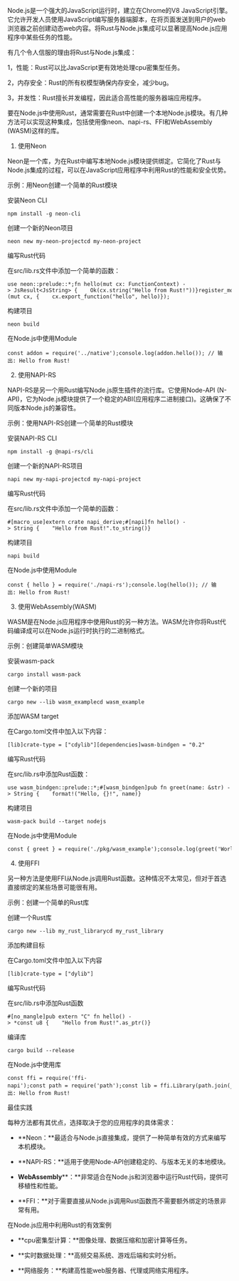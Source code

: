 Node.js是一个强大的JavaScript运行时，建立在Chrome的V8 JavaScript引擎。它允许开发人员使用JavaScript编写服务器端脚本，在将页面发送到用户的web浏览器之前创建动态web内容。将Rust与Node.js集成可以显著提高Node.js应用程序中某些任务的性能。

有几个令人信服的理由将Rust与Node.js集成：

1，性能：Rust可以比JavaScript更有效地处理cpu密集型任务。

2，内存安全：Rust的所有权模型确保内存安全，减少bug。

3，并发性：Rust擅长并发编程，因此适合高性能的服务器端应用程序。

要在Node.js中使用Rust，通常需要在Rust中创建一个本地Node.js模块。有几种方法可以实现这种集成，包括使用像neon、napi-rs、FFI和WebAssembly (WASM)这样的库。



1. 使用Neon

Neon是一个库，为在Rust中编写本地Node.js模块提供绑定。它简化了Rust与Node.js集成的过程，可以在JavaScript应用程序中利用Rust的性能和安全优势。

示例：用Neon创建一个简单的Rust模块

安装Neon CLI

```
npm install -g neon-cli
```

创建一个新的Neon项目

```
neon new my-neon-projectcd my-neon-project
```

编写Rust代码

在src/lib.rs文件中添加一个简单的函数：

```
use neon::prelude::*;fn hello(mut cx: FunctionContext) -> JsResult<JsString> {    Ok(cx.string("Hello from Rust!"))}register_module!(mut cx, {    cx.export_function("hello", hello)});
```

构建项目

```
neon build
```

在Node.js中使用Module

```
const addon = require('../native');console.log(addon.hello()); // 输出: Hello from Rust!
```

  

2. 使用NAPI-RS

NAPI-RS是另一个用Rust编写Node.js原生插件的流行库。它使用Node-API (N-API)，它为Node.js模块提供了一个稳定的ABI(应用程序二进制接口)。这确保了不同版本Node.js的兼容性。

示例：使用NAPI-RS创建一个简单的Rust模块

安装NAPI-RS CLI

```
npm install -g @napi-rs/cli
```

创建一个新的NAPI-RS项目

```
napi new my-napi-projectcd my-napi-project
```

编写Rust代码

在src/lib.rs文件中添加一个简单的函数：

```
#[macro_use]extern crate napi_derive;#[napi]fn hello() -> String {    "Hello from Rust!".to_string()}
```

构建项目

```
napi build
```

在Node.js中使用Module

```
const { hello } = require('./napi-rs');console.log(hello()); // 输出: Hello from Rust!
```

  

3. 使用WebAssembly(WASM)

WASM是在Node.js应用程序中使用Rust的另一种方法。WASM允许你将Rust代码编译成可以在Node.js运行时执行的二进制格式。

示例：创建简单WASM模块

安装wasm-pack

```
cargo install wasm-pack
```

创建一个新的项目

```
cargo new --lib wasm_examplecd wasm_example
```

添加WASM target

在Cargo.toml文件中加入以下内容：

```
[lib]crate-type = ["cdylib"][dependencies]wasm-bindgen = "0.2"
```

编写Rust代码

在src/lib.rs中添加Rust函数：

```
use wasm_bindgen::prelude::*;#[wasm_bindgen]pub fn greet(name: &str) -> String {    format!("Hello, {}!", name)}
```

构建项目

```
wasm-pack build --target nodejs
```

在Node.js中使用Module

```
const { greet } = require('./pkg/wasm_example');console.log(greet('World'));
```

  

4. 使用FFI

另一种方法是使用FFI从Node.js调用Rust函数。这种情况不太常见，但对于首选直接绑定的某些场景可能很有用。

示例：创建一个简单的Rust库

创建一个Rust库

```
cargo new --lib my_rust_librarycd my_rust_library
```

添加构建目标

在Cargo.toml文件中加入以下内容

```
[lib]crate-type = ["dylib"]
```

编写Rust代码

在src/lib.rs中添加Rust函数

```
#[no_mangle]pub extern "C" fn hello() -> *const u8 {    "Hello from Rust!".as_ptr()}
```

编译库

```
cargo build --release
```

在Node.js中使用库

```
const ffi = require('ffi-napi');const path = require('path');const lib = ffi.Library(path.join(__dirname, 'target/release/libffi'), {    'hello': ['string', []]});console.log(lib.hello()); // 输出: Hello from Rust!
```

  

最佳实践

每种方法都有其优点，选择取决于您的应用程序的具体需求：

- **Neon：**最适合与Node.js直接集成，提供了一种简单有效的方式来编写本机模块。
    
- **NAPI-RS：**适用于使用Node-API创建稳定的、与版本无关的本地模块。
    
- **WebAssembly****：**非常适合在Node.js和浏览器中运行Rust代码，提供可移植性和性能。
    
- **FFI：**对于需要直接从Node.js调用Rust函数而不需要额外绑定的场景非常有用。
    

在Node.js应用中利用Rust的有效案例

- **cpu密集型计算：**图像处理、数据压缩和加密计算等任务。
    
- **实时数据处理：**高频交易系统、游戏后端和实时分析。
    
- **网络服务：**构建高性能web服务器、代理或网络实用程序。